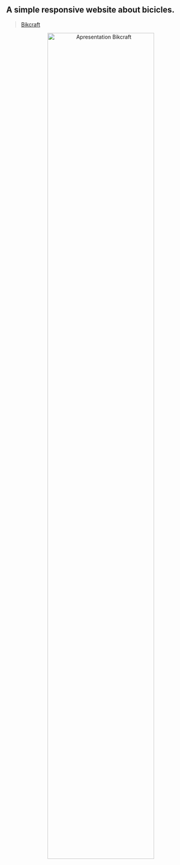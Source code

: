 ## A simple responsive website about bicicles.

> [Bikcraft](https://lucasheverton.github.io/bikcraft/)

<div align="center">
  <img width="75%" src="./bikcraft.gif" alt="Apresentation Bikcraft" title="Apresentation Bikcraft"/>
</div>

